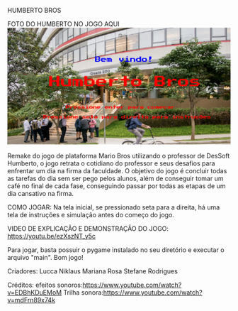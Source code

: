 HUMBERTO BROS

FOTO DO HUMBERTO NO JOGO AQUI
![alt text](image.png)

Remake do jogo de plataforma Mario Bros utilizando o professor de DesSoft Humberto, o jogo retrata o cotidiano do professor e seus desafios para enfrentar um dia na firma da faculdade.
O objetivo do jogo é concluir todas as tarefas do dia sem ser pego pelos alunos, além de conseguir tomar um café no final de cada fase, conseguindo passar por todas as etapas de um dia cansativo na firma.

COMO JOGAR:
Na tela inicial, se pressionado seta para a direita, há uma tela de instruções e simulação antes do começo do jogo.

VIDEO DE EXPLICAÇÃO E DEMONSTRAÇÃO DO JOGO:
https://youtu.be/ezXszNT_y5c

Para jogar, basta possuir o pygame instalado no seu diretório e executar o arquivo "main". Bom jogo!


Criadores:
Lucca Niklaus
Mariana Rosa
Stefane Rodrigues


Créditos:
efeitos sonoros:https://www.youtube.com/watch?v=EDBhKDuEMoM
Trilha sonora:https://www.youtube.com/watch?v=mdFrn89x74k
